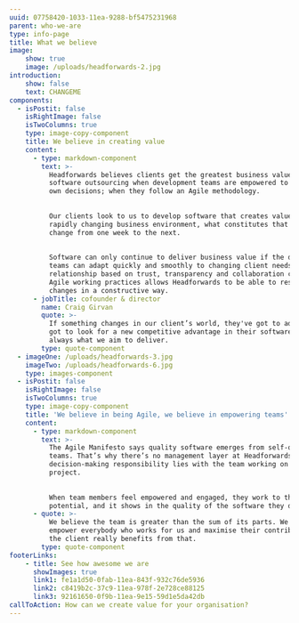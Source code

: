 ```yaml
---
uuid: 07758420-1033-11ea-9288-bf5475231968
parent: who-we-are
type: info-page
title: What we believe
image:
    show: true
    image: /uploads/headforwards-2.jpg
introduction:
    show: false
    text: CHANGEME
components:
  - isPostit: false
    isRightImage: false
    isTwoColumns: true
    type: image-copy-component
    title: We believe in creating value
    content:
      - type: markdown-component
        text: >-
          Headforwards believes clients get the greatest business value from
          software outsourcing when development teams are empowered to make their
          own decisions; when they follow an Agile methodology.
    
    
          Our clients look to us to develop software that creates value but, in a
          rapidly changing business environment, what constitutes that value might
          change from one week to the next.
    
    
          Software can only continue to deliver business value if the development
          teams can adapt quickly and smoothly to changing client needs. A client
          relationship based on trust, transparency and collaboration combined with
          Agile working practices allows Headforwards to be able to respond to
          changes in a constructive way.
      - jobTitle: cofounder & director
        name: Craig Girvan
        quote: >-
          If something changes in our client’s world, they've got to adapt, they've
          got to look for a new competitive advantage in their software and that’s
          always what we aim to deliver.
        type: quote-component
  - imageOne: /uploads/headforwards-3.jpg
    imageTwo: /uploads/headforwards-6.jpg
    type: images-component
  - isPostit: false
    isRightImage: false
    isTwoColumns: true
    type: image-copy-component
    title: 'We believe in being Agile, we believe in empowering teams'
    content:
      - type: markdown-component
        text: >-
          The Agile Manifesto says quality software emerges from self-organising
          teams. That’s why there’s no management layer at Headforwards. Instead,
          decision-making responsibility lies with the team working on each client
          project.
    
    
          When team members feel empowered and engaged, they work to their full
          potential, and it shows in the quality of the software they deliver.
      - quote: >-
          We believe the team is greater than the sum of its parts. We want to
          empower everybody who works for us and maximise their contribution – and
          the client really benefits from that.
        type: quote-component
footerLinks:
    - title: See how awesome we are
      showImages: true
      link1: fe1a1d50-0fab-11ea-843f-932c76de5936
      link2: c8419b2c-37c9-11ea-978f-2e728ce88125
      link3: 92161650-0f9b-11ea-9e15-59d1e5da42db
callToAction: How can we create value for your organisation?
---
```


